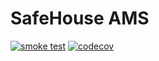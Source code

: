 # SafeHouse AMS
[![smoke test](https://github.com/zetroot/SafeHouseAMS/actions/workflows/smoke.yml/badge.svg)](https://github.com/zetroot/SafeHouseAMS/actions/workflows/smoke.yml)
[![codecov](https://codecov.io/gh/zetroot/SafeHouseAMS/branch/master/graph/badge.svg)](https://codecov.io/gh/zetroot/SafeHouseAMS)
